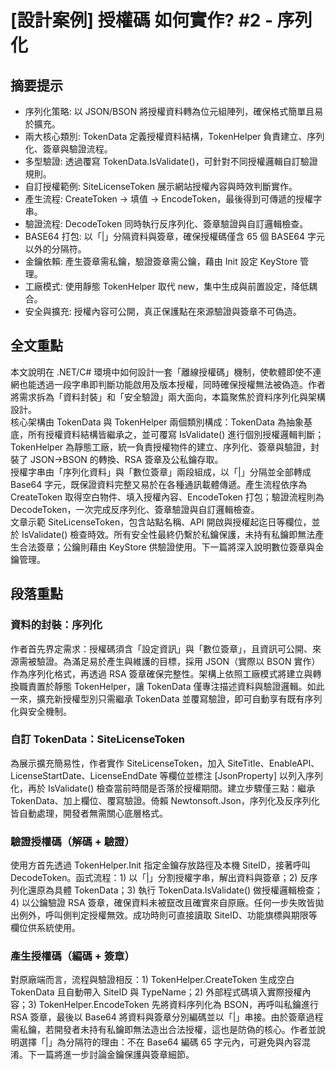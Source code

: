 # [設計案例] 授權碼 如何實作? #2 ‑ 序列化

## 摘要提示
- 序列化策略: 以 JSON/BSON 將授權資料轉為位元組陣列，確保格式簡單且易於擴充。
- 兩大核心類別: TokenData 定義授權資料結構，TokenHelper 負責建立、序列化、簽章與驗證流程。
- 多型驗證: 透過覆寫 TokenData.IsValidate()，可針對不同授權邏輯自訂驗證規則。
- 自訂授權範例: SiteLicenseToken 展示網站授權內容與時效判斷實作。
- 產生流程: CreateToken → 填值 → EncodeToken，最後得到可傳遞的授權字串。
- 驗證流程: DecodeToken 同時執行反序列化、簽章驗證與自訂邏輯檢查。
- BASE64 打包: 以「|」分隔資料與簽章，確保授權碼僅含 65 個 BASE64 字元以外的分隔符。
- 金鑰依賴: 產生簽章需私鑰，驗證簽章需公鑰，藉由 Init 設定 KeyStore 管理。
- 工廠模式: 使用靜態 TokenHelper 取代 new，集中生成與前置設定，降低耦合。
- 安全與擴充: 授權內容可公開，真正保護點在來源驗證與簽章不可偽造。

## 全文重點
本文說明在 .NET/C# 環境中如何設計一套「離線授權碼」機制，使軟體即使不連網也能透過一段字串即判斷功能啟用及版本授權，同時確保授權無法被偽造。作者將需求拆為「資料封裝」和「安全驗證」兩大面向，本篇聚焦於資料序列化與架構設計。  
核心架構由 TokenData 與 TokenHelper 兩個類別構成：TokenData 為抽象基底，所有授權資料結構皆繼承之，並可覆寫 IsValidate() 進行個別授權邏輯判斷；TokenHelper 為靜態工廠，統一負責授權物件的建立、序列化、簽章與驗證，封裝了 JSON→BSON 的轉換、RSA 簽章及公私鑰存取。  
授權字串由「序列化資料」與「數位簽章」兩段組成，以「|」分隔並全部轉成 Base64 字元，既保證資料完整又易於在各種通訊載體傳遞。產生流程依序為 CreateToken 取得空白物件、填入授權內容、EncodeToken 打包；驗證流程則為 DecodeToken，一次完成反序列化、簽章驗證與自訂邏輯檢查。  
文章示範 SiteLicenseToken，包含站點名稱、API 開啟與授權起迄日等欄位，並於 IsValidate() 檢查時效。所有安全性最終仍繫於私鑰保護，未持有私鑰即無法產生合法簽章；公鑰則藉由 KeyStore 供驗證使用。下一篇將深入說明數位簽章與金鑰管理。

## 段落重點
### 資料的封裝：序列化
作者首先界定需求：授權碼須含「設定資訊」與「數位簽章」，且資訊可公開、來源需被驗證。為滿足易於產生與維護的目標，採用 JSON（實際以 BSON 實作）作為序列化格式，再透過 RSA 簽章確保完整性。架構上依照工廠模式將建立與轉換職責置於靜態 TokenHelper，讓 TokenData 僅專注描述資料與驗證邏輯。如此一來，擴充新授權型別只需繼承 TokenData 並覆寫驗證，即可自動享有既有序列化與安全機制。

### 自訂 TokenData：SiteLicenseToken
為展示擴充簡易性，作者實作 SiteLicenseToken，加入 SiteTitle、EnableAPI、LicenseStartDate、LicenseEndDate 等欄位並標注 [JsonProperty] 以列入序列化，再於 IsValidate() 檢查當前時間是否落於授權期間。建立步驟僅三點：繼承 TokenData、加上欄位、覆寫驗證。倚賴 Newtonsoft.Json，序列化及反序列化皆自動處理，開發者無需關心底層格式。

### 驗證授權碼（解碼 + 驗證）
使用方首先透過 TokenHelper.Init 指定金鑰存放路徑及本機 SiteID，接著呼叫 DecodeToken。函式流程：1) 以「|」分割授權字串，解出資料與簽章；2) 反序列化還原為具體 TokenData；3) 執行 TokenData.IsValidate() 做授權邏輯檢查；4) 以公鑰驗證 RSA 簽章，確保資料未被竄改且確實來自原廠。任何一步失敗皆拋出例外，呼叫側判定授權無效。成功時則可直接讀取 SiteID、功能旗標與期限等欄位供系統使用。

### 產生授權碼（編碼 + 簽章）
對原廠端而言，流程與驗證相反：1) TokenHelper.CreateToken 生成空白 TokenData 且自動帶入 SiteID 與 TypeName；2) 外部程式碼填入實際授權內容；3) TokenHelper.EncodeToken 先將資料序列化為 BSON，再呼叫私鑰進行 RSA 簽章，最後以 Base64 將資料與簽章分別編碼並以「|」串接。由於簽章過程需私鑰，若開發者未持有私鑰即無法造出合法授權，這也是防偽的核心。作者並說明選擇「|」為分隔符的理由：不在 Base64 編碼 65 字元內，可避免與內容混淆。下一篇將進一步討論金鑰保護與簽章細節。

